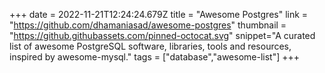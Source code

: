 +++
date = 2022-11-21T12:24:24.679Z
title = "Awesome Postgres"
link = "https://github.com/dhamaniasad/awesome-postgres"
thumbnail = "https://github.githubassets.com/pinned-octocat.svg"
snippet="A curated list of awesome PostgreSQL software, libraries, tools and resources, inspired by awesome-mysql."
tags = ["database","awesome-list"]
+++

